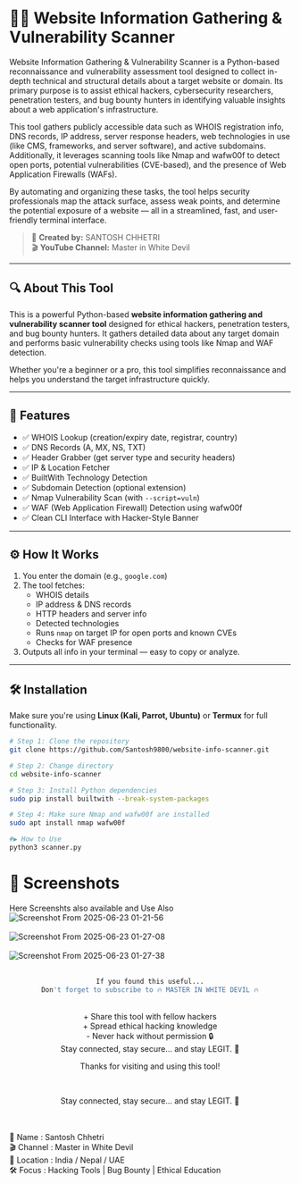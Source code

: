 # 🕵️‍♂️ Website Information Gathering & Vulnerability Scanner

Website Information Gathering & Vulnerability Scanner is a Python-based reconnaissance and vulnerability assessment tool designed to collect in-depth technical and structural details about a target website or domain. Its primary purpose is to assist ethical hackers, cybersecurity researchers, penetration testers, and bug bounty hunters in identifying valuable insights about a web application's infrastructure.

This tool gathers publicly accessible data such as WHOIS registration info, DNS records, IP address, server response headers, web technologies in use (like CMS, frameworks, and server software), and active subdomains. Additionally, it leverages scanning tools like Nmap and wafw00f to detect open ports, potential vulnerabilities (CVE-based), and the presence of Web Application Firewalls (WAFs).

By automating and organizing these tasks, the tool helps security professionals map the attack surface, assess weak points, and determine the potential exposure of a website — all in a streamlined, fast, and user-friendly terminal interface.
<br>
> 🔰 **Created by:** SANTOSH CHHETRI <br>
> 🎬 **YouTube Channel:** Master in White Devil

---

## 🔍 About This Tool

This is a powerful Python-based **website information gathering and vulnerability scanner tool** designed for ethical hackers, penetration testers, and bug bounty hunters. It gathers detailed data about any target domain and performs basic vulnerability checks using tools like Nmap and WAF detection.

Whether you're a beginner or a pro, this tool simplifies reconnaissance and helps you understand the target infrastructure quickly.

---

## 🚀 Features

- ✅ WHOIS Lookup (creation/expiry date, registrar, country)
- ✅ DNS Records (A, MX, NS, TXT)
- ✅ Header Grabber (get server type and security headers)
- ✅ IP & Location Fetcher
- ✅ BuiltWith Technology Detection
- ✅ Subdomain Detection (optional extension)
- ✅ Nmap Vulnerability Scan (with `--script=vuln`)
- ✅ WAF (Web Application Firewall) Detection using wafw00f
- ✅ Clean CLI Interface with Hacker-Style Banner

---

## ⚙️ How It Works

1. You enter the domain (e.g., `google.com`)
2. The tool fetches:
   - WHOIS details
   - IP address & DNS records
   - HTTP headers and server info
   - Detected technologies
   - Runs `nmap` on target IP for open ports and known CVEs
   - Checks for WAF presence
3. Outputs all info in your terminal — easy to copy or analyze.

---

## 🛠 Installation

Make sure you're using **Linux (Kali, Parrot, Ubuntu)** or **Termux** for full functionality.

```bash
# Step 1: Clone the repository
git clone https://github.com/Santosh9800/website-info-scanner.git

# Step 2: Change directory
cd website-info-scanner

# Step 3: Install Python dependencies
sudo pip install builtwith --break-system-packages

# Step 4: Make sure Nmap and wafw00f are installed
sudo apt install nmap wafw00f

#▶️ How to Use
python3 scanner.py
```
# 📸 Screenshots
Here Screenshts also available and Use Also
![Screenshot From 2025-06-23 01-21-56](https://github.com/user-attachments/assets/5681fe80-5685-4f1b-a845-60b6c14e2a60)
<br><br>
![Screenshot From 2025-06-23 01-27-08](https://github.com/user-attachments/assets/5faf89ee-d0b9-4e1f-ba13-81760e0c680a)
<br><br>
![Screenshot From 2025-06-23 01-27-38](https://github.com/user-attachments/assets/315b7774-e830-4177-acb1-6c22f360a05e)
<br><br>


<div align="center">

```bash
If you found this useful...
Don't forget to subscribe to 🔥 MASTER IN WHITE DEVIL 🔥
```
</div>
<br>
<div align="center"> + Share this tool with fellow hackers<br>
+ Spread ethical hacking knowledge<br>
- Never hack without permission 🔒

<br>
Stay connected, stay secure... and stay LEGIT. 🚀
<br>

Thanks for visiting and using this tool!

<br>

Stay connected, stay secure... and stay LEGIT. 🚀
<br> <br> </div>
<br>
🔰 Name      : Santosh Chhetri <br>
🎬 Channel   : Master in White Devil <br>
📍 Location  : India / Nepal / UAE <br>
🛠 Focus     : Hacking Tools | Bug Bounty | Ethical Education


